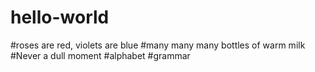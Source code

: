 # hello-world
#roses are red, violets are blue
#many many many bottles of warm milk
#Never a dull moment
#alphabet
#grammar

